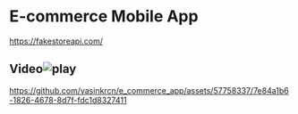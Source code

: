 # E-commerce Mobile App

https://fakestoreapi.com/

## Video![play](https://github.com/yasinkrcn/e_commerce_app/assets/57758337/87795911-2330-4e90-a10d-52c3c3f0a1e4)


https://github.com/yasinkrcn/e_commerce_app/assets/57758337/7e84a1b6-1826-4678-8d7f-fdc1d8327411

